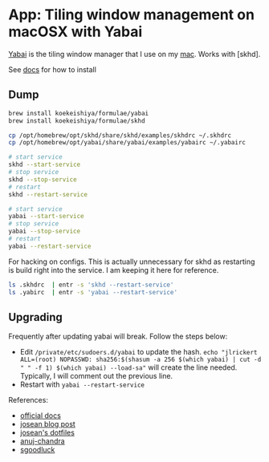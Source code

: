 # App: Tiling window management on macOSX with Yabai

[Yabai](../103) is the tiling window manager that I use on my [mac](../583).
Works with [skhd].

See [docs] for how to install

[docs]: https://github.com/koekeishiya/yabai/wiki

## Dump

```bash
brew install koekeishiya/formulae/yabai
brew install koekeishiya/formulae/skhd
```

```bash
cp /opt/homebrew/opt/skhd/share/skhd/examples/skhdrc ~/.skhdrc
cp /opt/homebrew/opt/yabai/share/yabai/examples/yabairc ~/.yabairc
```

```bash
# start service
skhd --start-service
# stop service
skhd --stop-service
# restart
skhd --restart-service
```

```bash
# start service
yabai --start-service
# stop service
yabai --stop-service
# restart
yabai --restart-service
```

For hacking on configs. This is actually unnecessary for skhd as restarting is
build right into the service. I am keeping it here for reference.

```bash
ls .skhdrc  | entr -s 'skhd --restart-service'
ls .yabirc  | entr -s 'yabai --restart-service'
```

## Upgrading

Frequently after updating yabai will break. Follow the steps below:

- Edit `/private/etc/sudoers.d/yabai` to update the hash.
  `echo "jlrickert ALL=(root) NOPASSWD: sha256:$(shasum -a 256 $(which yabai) | cut -d " " -f 1) $(which yabai) --load-sa"`
  will create the line needed. Typically, I will comment out the previous line.
- Restart with `yabai --restart-service`

References:

- [official docs](https://github.com/koekeishiya/yabai/wiki)
- [josean blog post](https://www.josean.com/posts/yabai-setup)
- [josean's dotfiles](https://github.com/josean-dev/dev-environment-files)
- [anuj-chandra](https://anuj-chandra.medium.com/using-i3-like-tiling-window-managers-in-macos-with-yabai-ebf0e002b992)
- [sgoodluck](https://github.com/sgoodluck/mac-dotfiles)

